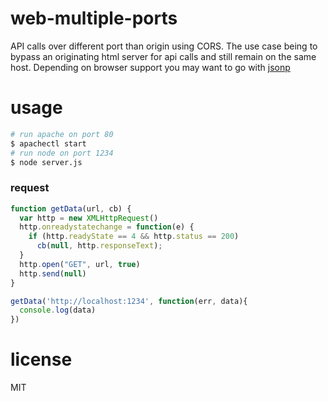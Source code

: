 # web-multiple-ports
API calls over different port than origin using CORS. The use case being to bypass an originating html server for api calls and still remain on the same host. Depending on browser support you may want to go with [jsonp](http://caniuse.com/#feat=cors)

# usage
```bash
# run apache on port 80
$ apachectl start
# run node on port 1234
$ node server.js
```
### request
```javascript
function getData(url, cb) {
  var http = new XMLHttpRequest()
  http.onreadystatechange = function(e) {
    if (http.readyState == 4 && http.status == 200)
      cb(null, http.responseText);
  }
  http.open("GET", url, true)
  http.send(null)
}

getData('http://localhost:1234', function(err, data){
  console.log(data)
})
```

# license
MIT
